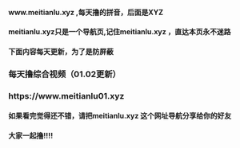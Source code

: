<h4>www.meitianlu.xyz   ,每天撸的拼音，后面是XYZ</h4>
<h4>meitianlu.xyz只是一个导航页,记住meitianlu.xyz ，直达本页永不迷路</h4>
<h4>下面内容每天更新，为了是防屏蔽</h4>

<h3>每天撸综合视频（01.02更新）</h3>
<h3>https://www.meitianlu01.xyz</h3>

<h4>如果看完觉得还不错，请把meitianlu.xyz 这个网址导航分享给你的好友</h4>
<h4>大家一起撸!!!!</h4>
